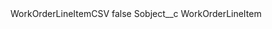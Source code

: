 <?xml version="1.0" encoding="UTF-8"?>
<CustomMetadata xmlns="http://soap.sforce.com/2006/04/metadata" xmlns:xsi="http://www.w3.org/2001/XMLSchema-instance" xmlns:xsd="http://www.w3.org/2001/XMLSchema">
    <label>WorkOrderLineItemCSV</label>
    <protected>false</protected>
    <values>
        <field>Sobject__c</field>
        <value xsi:type="xsd:string">WorkOrderLineItem</value>
    </values>
</CustomMetadata>
